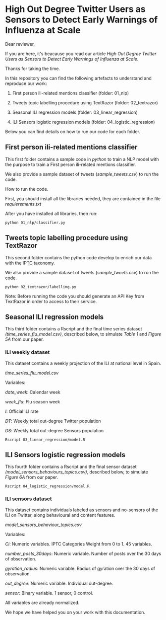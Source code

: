 # High Out Degree Twitter Users as Sensors to Detect Early Warnings of Influenza at Scale

Dear reviewer,

If you are here, it's beacause you read our article _High Out Degree Twitter Users as Sensors to Detect Early Warnings of Influenza at Scale_.

Thanks for taking the time.

In this repository you can find the following artefacts to understand and reproduce our work:

1. First person ili-related mentions classifier (folder: 01_nlp)

2. Tweets topic labelling procedure using TextRazor (folder: 02_textrazor)

3. Seasonal ILI regression models (folder: 03_linear_regression)

4. ILI Sensors logistic regression models (folder: 04_logistic_regression)

Below you can find details on how to run our code for each folder.

## First person ili-related mentions classifier

This first folder contains a sample code in _python_ to train a NLP model with the purpose to train a First person ili-related mentions classifier.

We also provide a sample dataset of tweets (_sample_tweets.csv_) to run the code.

How to run the code.

First, you should install all the libraries needed, they are contained in the file _requierements.txt_

After you have installed all libraries, then run:

```
python 01_nlp/classifier.py

```

## Tweets topic labelling procedure using TextRazor

This second folder contains the python code develop to enrich our data with the IPTC taxonomy.

We also provide a sample dataset of tweets (_sample_tweets.csv_) to run the code.


```
python 02_textrazor/labelling.py

```

Note: Before running the code you should generate an API Key from TextRazor in order to access to their service.


## Seasonal ILI regression models

This third folder contains a Rscript and the final time series dataset _(time_series_flu_model.csv)_, described below, to simulate _Table 1_ and _Figure 5A_ from our paper.

### ILI weekly dataset

This dataset contains a weekly projection of the ILI at national level in Spain.

*time_series_flu_model.csv*

Variables:

*date_week*: Calendar week 

*week_flu*: Flu season week

*I*: Official ILI rate

*DT*: Weekly total out-degree Twitter population

*DS*: Weekly total out-degree Sensors population


```
Rscript 03_linear_regression/model.R

```

## ILI Sensors logistic regression models 


This fourth folder contains a Rscript and the final sensor dataset _(model_sensors_behaviours_topics.csv)_, described below, to simulate  _Figure 6A_ from our paper.


```
Rscript 04_logistic_regression/model.R

```

### ILI sensors  dataset

This dataset contains individuals labeled as sensors and no-sensors of the ILI on Twitter, along behavioural and content features.

*model_sensors_behaviour_topics.csv*

Variables: 

*Ci*:  Numeric variables. IPTC Categories Weight from 0 to 1. 45 variables.

*number_posts_30days*: Numeric variable. Number of posts over the 30 days of observation.

*gyration_radius*: Numeric variable. Radius of gyration over the 30 days of observation.

*out_degree*: Numeric variable. Individual out-degree.

*sensor*: Binary variable. 1 sensor, 0 control.

All variables are already normalized.





We hope we have helped you on your work with this documentation. 